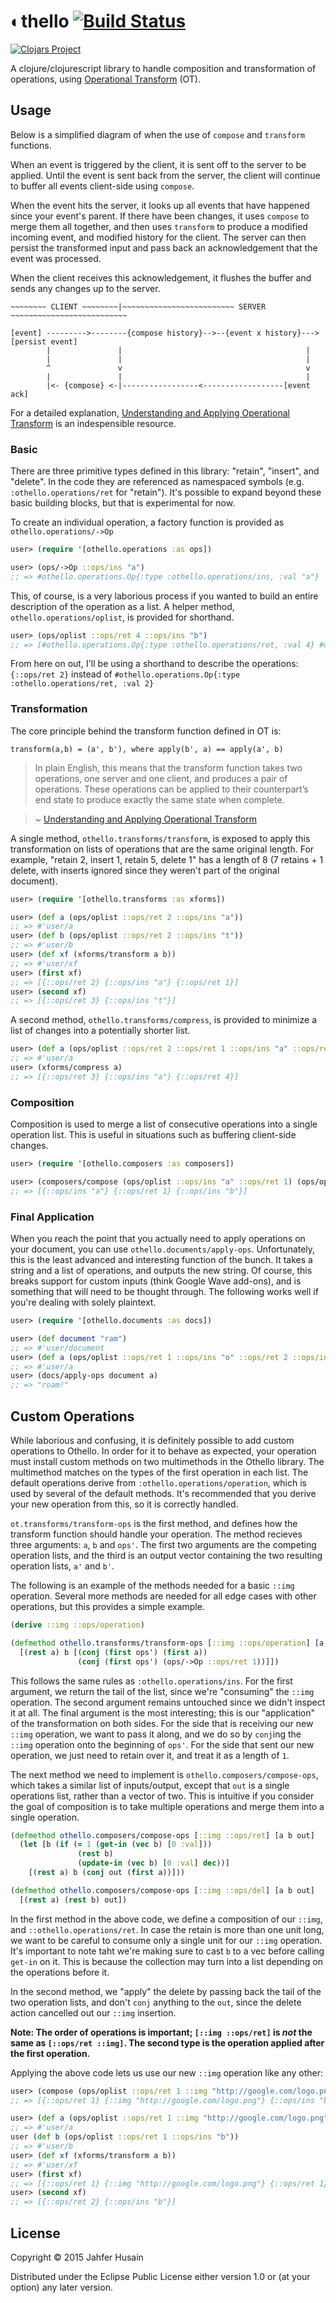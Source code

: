 # ◐thello [![Build Status](https://travis-ci.org/jahfer/othello.svg)](https://travis-ci.org/jahfer/othello)

[![Clojars Project](http://clojars.org/othello/latest-version.svg)](http://clojars.org/othello)

A clojure/clojurescript library to handle composition and transformation of operations, using [Operational Transform](https://en.wikipedia.org/wiki/Operational_transformation) (OT).

## Usage

Below is a simplified diagram of when the use of `compose` and `transform` functions. 

When an event is triggered by the client, it is sent off to the server to be applied. Until the event is sent back from the server, the client will continue to buffer all events client-side using `compose`. 

When the event hits the server, it looks up all events that have happened since your event's parent. If there have been changes, it uses `compose` to merge them all together, and then uses `transform` to produce a modified incoming event, and modified history for the client. The server can then persist the transformed input and pass back an acknowledgement that the event was processed. 

When the client receives this acknowledgement, it flushes the buffer and sends any changes up to the server.

```
~~~~~~~~ CLIENT ~~~~~~~~|~~~~~~~~~~~~~~~~~~~~~~~~~ SERVER ~~~~~~~~~~~~~~~~~~~~~~~~~~

[event] --------->--------{compose history}-->--{event x history}--->[persist event]
        |               |                                         |    
        |               |                                         |    
        ^               v                                         v
        |               |                                         |  
        |<- {compose} <-|-----------------<------------------[event ack]

```

For a detailed explanation, [Understanding and Applying Operational Transform](http://www.codecommit.com/blog/java/understanding-and-applying-operational-transformation) is an indespensible resource.

### Basic

There are three primitive types defined in this library: "retain", "insert", and "delete". In the code they are referenced as namespaced symbols (e.g. `:othello.operations/ret` for "retain"). It's possible to expand beyond these basic building blocks, but that is experimental for now.

To create an individual operation, a factory function is provided as `othello.operations/->Op`

```clj
user> (require '[othello.operations :as ops])

user> (ops/->Op ::ops/ins "a")
;; => #othello.operations.Op{:type :othello.operations/ins, :val "a"}
```

This, of course, is a very laborious process if you wanted to build an entire description of the operation as a list. A helper method, `othello.operations/oplist`, is provided for shorthand.

```clj
user> (ops/oplist ::ops/ret 4 ::ops/ins "b")
;; => [#othello.operations.Op{:type :othello.operations/ret, :val 4} #othello.operations.Op{:type :othello.operations/ins, :val "b"}]
```

From here on out, I'll be using a shorthand to describe the operations: `{::ops/ret 2}` instead of `#othello.operations.Op{:type :othello.operations/ret, :val 2}`

### Transformation

The core principle behind the transform function defined in OT is:

`transform(a,b) = (a', b'), where apply(b', a) == apply(a', b)`

> In plain English, this means that the transform function takes two operations, one server and one client, and produces a pair of operations. These operations can be applied to their counterpart’s end state to produce exactly the same state when complete.

> ~ [Understanding and Applying Operational Transform](http://www.codecommit.com/blog/java/understanding-and-applying-operational-transformation)

A single method, `othello.transforms/transform`, is exposed to apply this transformation on lists of operations that are the same original length. For example, "retain 2, insert 1, retain 5, delete 1" has a length of 8 (7 retains + 1 delete, with inserts ignored since they weren't part of the original document).

```clj
user> (require '[othello.transforms :as xforms])

user> (def a (ops/oplist ::ops/ret 2 ::ops/ins "a"))
;; => #'user/a
user> (def b (ops/oplist ::ops/ret 2 ::ops/ins "t"))
;; => #'user/b
user> (def xf (xforms/transform a b))
;; => #'user/xf
user> (first xf)
;; => [{::ops/ret 2} {::ops/ins "a"} {::ops/ret 1}]
user> (second xf)
;; => [{::ops/ret 3} {::ops/ins "t"}]
```

A second method, `othello.transforms/compress`, is provided to minimize a list of changes into a potentially shorter list.

```clj
user> (def a (ops/oplist ::ops/ret 2 ::ops/ret 1 ::ops/ins "a" ::ops/ret 1 ::ops/ret 3))
;; => #'user/a
user> (xforms/compress a)
;; => [{::ops/ret 3} {::ops/ins "a"} {::ops/ret 4}]
```

### Composition

Composition is used to merge a list of consecutive operations into a single operation list. This is useful in situations such as buffering client-side changes.

```clj
user> (require '[othello.composers :as composers])

user> (composers/compose (ops/oplist ::ops/ins "a" ::ops/ret 1) (ops/oplist ::ops/ret 2 ::ops/ins "b"))
;; => [{::ops/ins "a"} {::ops/ret 1} {::ops/ins "b"}]
```

### Final Application

When you reach the point that you actually need to apply operations on your document, you can use `othello.documents/apply-ops`. Unfortunately, this is the least advanced and interesting function of the bunch. It takes a string and a list of operations, and outputs the new string. Of course, this breaks support for custom inputs (think Google Wave add-ons), and is something that will need to be thought through. The following works well if you're dealing with solely plaintext.

```clj
user> (require '[othello.documents :as docs])

user> (def document "ram")
;; => #'user/document
user> (def a (ops/oplist ::ops/ret 1 ::ops/ins "o" ::ops/ret 2 ::ops/ins "!"))
;; => #'user/a
user> (docs/apply-ops document a)
;; => "roam!"
```

## Custom Operations

While laborious and confusing, it is definitely possible to add custom operations to Othello. In order for it to behave as expected, your operation must install custom methods on two multimethods in the Othello library. The multimethod matches on the types of the first operation in each list. The default operations derive from `:othello.operations/operation`, which is used by several of the default methods. It's recommended that you derive your new operation from this, so it is correctly handled.

`ot.transforms/transform-ops` is the first method, and defines how the transform function should handle your operation. The method recieves three arguments: `a`, `b` and `ops'`. The first two arguments are the competing operation lists, and the third is an output vector containing the two resulting operation lists, `a'` and `b'`.

The following is an example of the methods needed for a basic `::img` operation. Several more methods are needed for all edge cases with other operations, but this provides a simple example.

```clj
(derive ::img ::ops/operation)

(defmethod othello.transforms/transform-ops [::img ::ops/operation] [a b ops']
  [(rest a) b [(conj (first ops') (first a))
               (conj (first ops') (ops/->Op ::ops/ret 1))]])
```

This follows the same rules as `:othello.operations/ins`. For the first argument, we return the tail of the list, since we're "consuming" the `::img` operation. The second argument remains untouched since we didn't inspect it at all. The final argument is the most interesting; this is our "application" of the transformation on both sides. For the side that is receiving our new `::img` operation, we want to pass it along, and we do so by `conj`ing the `::img` operation onto the beginning of `ops'`. For the side that sent our new operation, we just need to retain over it, and treat it as a length of `1`.

The next method we need to implement is `othello.composers/compose-ops`, which takes a similar list of inputs/output, except that `out` is a single operations list, rather than a vector of two. This is intuitive if you consider the goal of composition is to take multiple operations and merge them into a single operation.

```clj
(defmethod othello.composers/compose-ops [::img ::ops/ret] [a b out]
  (let [b (if (= 1 (get-in (vec b) [0 :val]))
               (rest b)
               (update-in (vec b) [0 :val] dec))]
    [(rest a) b (conj out (first a))]))

(defmethod othello.composers/compose-ops [::img ::ops/del] [a b out]
  [(rest a) (rest b) out])
```

In the first method in the above code, we define a composition of our `::img`, and `::othello.operations/ret`. In case the retain is more than one unit long, we want to be careful to consume only a single unit for our `::img` operation. It's important to note taht we're making sure to cast `b` to a vec before calling `get-in` on it. This is because the collection may turn into a list depending on the operations before it.

In the second method, we "apply" the delete by passing back the tail of the two operation lists, and don't `conj` anything to the `out`, since the delete action cancelled out our `::img` insertion.

**Note: The order of operations is important; `[::img ::ops/ret]` is _not_ the same as `[::ops/ret ::img]`. The second type is the operation applied after the first operation.**

Applying the above code lets us use our new `::img` operation like any other:

```clj
user> (compose (ops/oplist ::ops/ret 1 ::img "http://google.com/logo.png") (ops/oplist ::ops/ret 2 ::ops/ins "b"))
;; => [{::ops/ret 1} {::img "http://google.com/logo.png"} {::ops/ins "b"}]
```

```clj
user> (def a (ops/oplist ::ops/ret 1 ::img "http://google.com/logo.png"))
;; => #'user/a
user (def b (ops/oplist ::ops/ret 1 ::ops/ins "b"))
;; => #'user/b
user> (def xf (xforms/transform a b))
;; => #'user/xf
user> (first xf)
;; => [{::ops/ret 1} {::img "http://google.com/logo.png"} {::ops/ret 1}]
user> (second xf)
;; => [{::ops/ret 2} {::ops/ins "b"}]
```

## License

Copyright © 2015 Jahfer Husain

Distributed under the Eclipse Public License either version 1.0 or (at
your option) any later version.
